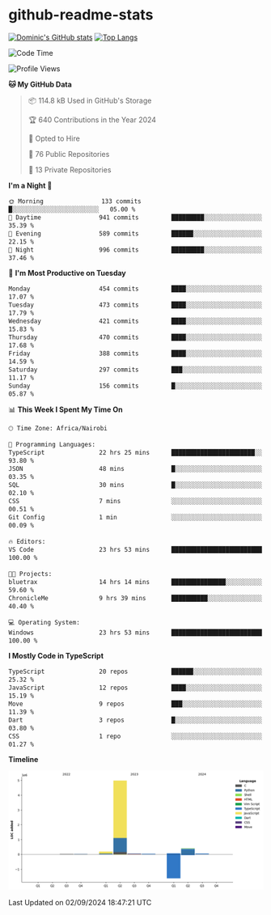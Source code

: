 # github-readme-stats
[![Dominic's GitHub stats](https://github-readme-stats.vercel.app/api?username=Domengo&show_icons=true)](https://github.com/anuraghazra/github-readme-stats)
[![Top Langs](https://github-readme-stats.vercel.app/api/top-langs/?username=Domengo&show_icons=true)](https://github.com/Domengo/github-readme-stats)

<!--START_SECTION:waka-->
![Code Time](http://img.shields.io/badge/Code%20Time-831%20hrs-blue)

![Profile Views](http://img.shields.io/badge/Profile%20Views-1-blue)

**🐱 My GitHub Data** 

> 📦 114.8 kB Used in GitHub's Storage 
 > 
> 🏆 640 Contributions in the Year 2024
 > 
> 💼 Opted to Hire
 > 
> 📜 76 Public Repositories 
 > 
> 🔑 13 Private Repositories 
 > 
**I'm a Night 🦉** 

```text
🌞 Morning                133 commits         █░░░░░░░░░░░░░░░░░░░░░░░░   05.00 % 
🌆 Daytime                941 commits         █████████░░░░░░░░░░░░░░░░   35.39 % 
🌃 Evening                589 commits         ██████░░░░░░░░░░░░░░░░░░░   22.15 % 
🌙 Night                  996 commits         █████████░░░░░░░░░░░░░░░░   37.46 % 
```
📅 **I'm Most Productive on Tuesday** 

```text
Monday                   454 commits         ████░░░░░░░░░░░░░░░░░░░░░   17.07 % 
Tuesday                  473 commits         ████░░░░░░░░░░░░░░░░░░░░░   17.79 % 
Wednesday                421 commits         ████░░░░░░░░░░░░░░░░░░░░░   15.83 % 
Thursday                 470 commits         ████░░░░░░░░░░░░░░░░░░░░░   17.68 % 
Friday                   388 commits         ████░░░░░░░░░░░░░░░░░░░░░   14.59 % 
Saturday                 297 commits         ███░░░░░░░░░░░░░░░░░░░░░░   11.17 % 
Sunday                   156 commits         █░░░░░░░░░░░░░░░░░░░░░░░░   05.87 % 
```


📊 **This Week I Spent My Time On** 

```text
🕑︎ Time Zone: Africa/Nairobi

💬 Programming Languages: 
TypeScript               22 hrs 25 mins      ███████████████████████░░   93.80 % 
JSON                     48 mins             █░░░░░░░░░░░░░░░░░░░░░░░░   03.35 % 
SQL                      30 mins             █░░░░░░░░░░░░░░░░░░░░░░░░   02.10 % 
CSS                      7 mins              ░░░░░░░░░░░░░░░░░░░░░░░░░   00.51 % 
Git Config               1 min               ░░░░░░░░░░░░░░░░░░░░░░░░░   00.09 % 

🔥 Editors: 
VS Code                  23 hrs 53 mins      █████████████████████████   100.00 % 

🐱‍💻 Projects: 
bluetrax                 14 hrs 14 mins      ███████████████░░░░░░░░░░   59.60 % 
ChronicleMe              9 hrs 39 mins       ██████████░░░░░░░░░░░░░░░   40.40 % 

💻 Operating System: 
Windows                  23 hrs 53 mins      █████████████████████████   100.00 % 
```

**I Mostly Code in TypeScript** 

```text
TypeScript               20 repos            ██████░░░░░░░░░░░░░░░░░░░   25.32 % 
JavaScript               12 repos            ████░░░░░░░░░░░░░░░░░░░░░   15.19 % 
Move                     9 repos             ███░░░░░░░░░░░░░░░░░░░░░░   11.39 % 
Dart                     3 repos             █░░░░░░░░░░░░░░░░░░░░░░░░   03.80 % 
CSS                      1 repo              ░░░░░░░░░░░░░░░░░░░░░░░░░   01.27 % 
```



**Timeline**

![Lines of Code chart](https://raw.githubusercontent.com/Domengo/Domengo/main/assets/bar_graph.png)


 Last Updated on 02/09/2024 18:47:21 UTC
<!--END_SECTION:waka-->


